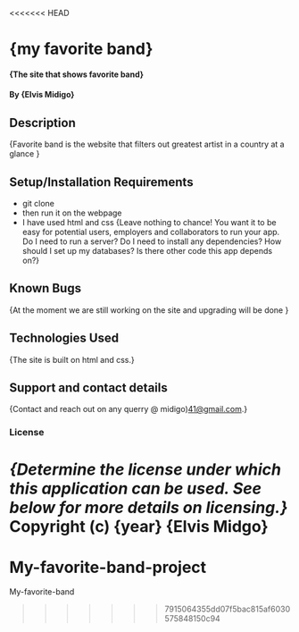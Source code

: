 <<<<<<< HEAD
# {my favorite band}
#### {The site that shows favorite band}
#### By **{Elvis Midigo}**
## Description
{Favorite band is the website that filters out greatest artist in a country at a glance }
## Setup/Installation Requirements
* git clone
* then run it on the webpage
* I have used html and css
{Leave nothing to chance! You want it to be easy for potential users, employers and collaborators to run your app. Do I need to run a server? Do I need to install any dependencies? How should I set up my databases? Is there other code this app depends on?}
## Known Bugs
{At the moment we are still working on the site and upgrading will be done }
## Technologies Used
{The site is built on html and css.}
## Support and contact details
{Contact and reach out on any querry @ midigo)41@gmail.com.}
### License
*{Determine the license under which this application can be used.  See below for more details on licensing.}*
Copyright (c) {year} **{Elvis Midgo}**
=======
# My-favorite-band-project
My-favorite-band
>>>>>>> 7915064355dd07f5bac815af6030575848150c94
